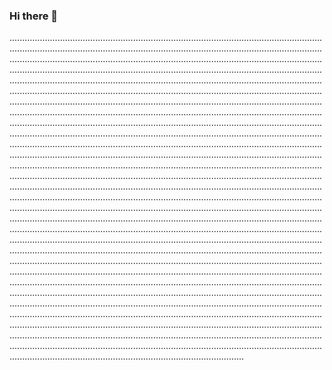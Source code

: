 ### Hi there 👋

.....................................................................................................................................................................................................................................................................................................................................................................................................................................................................................................................................................................................................................................................................................................................................................................................................................................................................................................................................................................................................................................................................................................................................................................................................................................................................................................................................................................................................................................................................................................................................................................................................................................................................................................................................................................................................................................................................................................................................................................................................................................................................................................................................................................................................................................................................................................................................................................................................................................................................................................................................................................................................................................................................................................................................................................................................................................................................................................................................................................................................................................................................................................................................................................................................................................................................................................................................................................................................................................................................................................................................................................................................................................................................................................................................................................................................................................................................................................................................................................